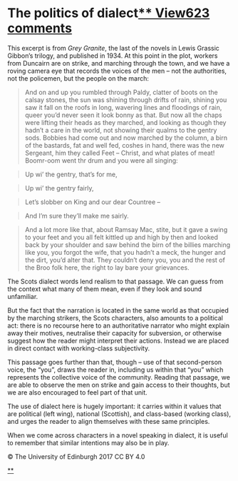 # The politics of dialect[** View623 comments](https://www.futurelearn.com/courses/how-to-read-a-novel/1/steps/185513#fl-comments)

This excerpt is from *Grey Granite*, the last of the novels in Lewis Grassic Gibbon’s trilogy, and published in 1934. At this point in the plot, workers from Duncairn are on strike, and marching through the town, and we have a roving camera eye that records the voices of the men – not the authorities, not the policemen, but the people on the march:

> And on and up you rumbled through Paldy, clatter of boots on the calsay stones, the sun was shining through drifts of rain, shining you saw it fall on the roofs in long, wavering lines and floodings of rain, queer you’d never seen it look bonny as that. But now all the chaps were lifting their heads as they marched, and looking as though they hadn’t a care in the world, not showing their qualms to the gentry sods. Bobbies had come out and now marched by the column, a birn of the bastards, fat and well fed, coshes in hand, there was the new Sergeant, him they called Feet – Christ, and what plates of meat! Boomr-oom went thr drum and you were all singing:

> Up wi’ the gentry, that’s for me,

> Up wi’ the gentry fairly,

> Let’s slobber on King and our dear Countree –

> And I’m sure they’ll make me sairly.

> And a lot more like that, about Ramsay Mac, stite, but it gave a swing to your feet and you all felt kittled up and high by then and looked back by your shoulder and saw behind the birn of the billies marching like you, you forgot the wife, that you hadn’t a meck, the hunger and the dirt, you’d alter that. They couldn’t deny you, you and the rest of the Broo folk here, the right to lay bare your grievances.

The Scots dialect words lend realism to that passage. We can guess from the context what many of them mean, even if they look and sound unfamiliar.

But the fact that the narration is located in the same world as that occupied by the marching strikers, the Scots characters, also amounts to a political act: there is no recourse here to an authoritative narrator who might explain away their motives, neutralise their capacity for subversion, or otherwise suggest how the reader might interpret their actions. Instead we are placed in direct contact with working-class subjectivity.

This passage goes further than that, though – use of that second-person voice, the “you”, draws the reader in, including us within that “you” which represents the collective voice of the community. Reading that passage, we are able to observe the men on strike and gain access to their thoughts, but we are also encouraged to feel part of that unit.

The use of dialect here is hugely important: it carries within it values that are political (left wing), national (Scottish), and class-based (working class), and urges the reader to align themselves with these same principles.

When we come across characters in a novel speaking in dialect, it is useful to remember that similar intentions may also be in play.

© The University of Edinburgh 2017 CC BY 4.0

[**](https://www.futurelearn.com/courses/how-to-read-a-novel/1/steps/185513#fl-comments)